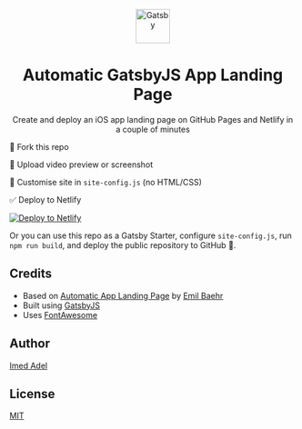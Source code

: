 <p align="center">
  <a href="https://www.gatsbyjs.org">
    <img alt="Gatsby" src="https://www.gatsbyjs.org/monogram.svg" width="60" />
  </a>
</p>
<h1 align="center">
  Automatic GatsbyJS App Landing Page
</h1>
<p align="center">
  Create and deploy an iOS app landing page on GitHub Pages and Netlify in a couple of minutes
  
</p>

🔧 Fork this repo

📲 Upload video preview or screenshot

🎨 Customise site in `site-config.js` (no HTML/CSS)

✅ Deploy to Netlify

[![Deploy to Netlify](https://www.netlify.com/img/deploy/button.svg)](https://app.netlify.com/start/deploy?repository=https://github.com/ImedAdel/automatic-gatsbyjs-app-landing-page)

Or you can use this repo as a Gatsby Starter, configure `site-config.js`, run `npm run build`, and deploy the public repository to GitHub 🎉.

## Credits
- Based on [Automatic App Landing Page](https://github.com/emilbaehr/automatic-app-landing-page) by [Emil Baehr](https://emilbaehr.com/)
- Built using [GatsbyJS](https://gatsbyjs.org)
- Uses [FontAwesome](https://fortawesome.github.io/Font-Awesome/)

## Author
[Imed Adel](https://github.com/ImedAdel)

## License
[MIT](LICENSE)